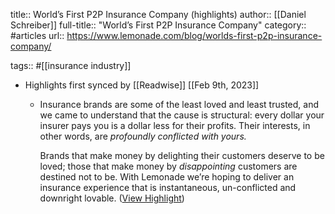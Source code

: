 title:: World’s First P2P Insurance Company (highlights)
author:: [[Daniel Schreiber]]
full-title:: "World’s First P2P Insurance Company"
category:: #articles
url:: https://www.lemonade.com/blog/worlds-first-p2p-insurance-company/

tags:: #[[insurance industry]]

- Highlights first synced by [[Readwise]] [[Feb 9th, 2023]]
	- Insurance brands are some of the least loved and least trusted, and we came to understand that the cause is structural: every dollar your insurer pays you is a dollar less for their profits. Their interests, in other words, are *profoundly conflicted with yours.*
	  
	  Brands that make money by delighting their customers deserve to be loved; those that make money by *disappointing* customers are destined not to be. With Lemonade we’re hoping to deliver an insurance experience that is instantaneous, un-conflicted and downright lovable. ([View Highlight](https://read.readwise.io/read/01grqv2q1wbnh9ygy2qrj34e3z))